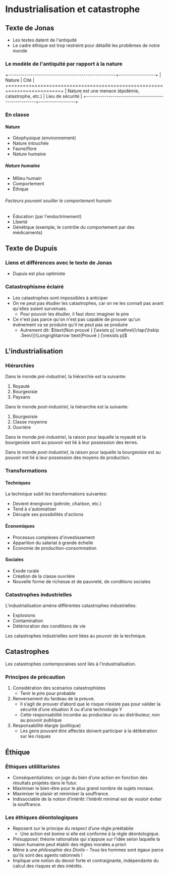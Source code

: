 # Industrialisation et catastrophe

## Texte de Jonas

- Les textes datent de l'antiquité
- Le cadre éthique est trop restreint pour détaillé les problèmes de notre monde

### Le modèle de l'antiquité par rapport à la nature

+-----------------------------------------------------+------------------+
| Nature                                              | Cité             |
+=====================================================+==================+
| Nature est une menace (épidémie, catastrophe, etc.) | Lieu de sécurité |
+-----------------------------------------------------+------------------+

### En classe

#### Nature

- Géophysique (environnement)
- Nature intouchée
- Faune/flore
- Nature humaine

##### Nature humaine

- Milieu humain
- Comportement
- Éthique

###### Facteurs pouvant souiller le comportement humain

- Éducation (par l'endoctrinement)
- Liberté
- Génétique (exemple, le contrôle du comportement par des médicaments)

## Texte de Dupuis

### Liens et différences avec le texte de Jonas

- Dupuis est plus optimiste

### Catastrophisme éclairé

- Les catastrophes sont impossibles à anticiper
- On ne peut pas étudier les catastrophes, car on ne les connait pas avant 
  qu'elles soient survenues.
    - Pour pouvoir les étudier, il faut donc imaginer le pire
- Ce n'est pas parce qu'on n'est pas capable de prouver qu'un événement va se 
  produire qu'il ne peut pas se produire
    - Autrement dit: $\text{Non prouvé } [\exists p] \mathrel{\rlap{\hskip .5em/}}\Longrightarrow \text{Prouvé } [\nexists p]$

## L'industrialisation

### Hiérarchies

Dans le monde *pré-industriel*, la hiérarchie est la suivante:

1. Royauté
2. Bourgeoisie
3. Paysans

Dans le monde *post-industriel*, la hiérarchie est la suivante:

1. Bourgeoisie
2. Classe moyenne
3. Ouvrière

Dans le monde *pré-industriel*, la raison pour laquelle la royauté et la bourgeoisie sont au pouvoir est lié à leur possession des terres.

Dans le monde *post-industriel*, la raison pour laquelle la bourgeoisie est au pouvoir est lié à leur possession des moyens de production.

### Transformations

#### Techniques

La technique subit les transformations suivantes:

- Devient énergivore (pétrole, charbon, etc.)
- Tend à s'automatiser
- Décuple ses possibilités d'actions

#### Économiques

- Processus complexes d'investissement
- Apparition du salariat à grande échelle
- Économie de production-consommation

#### Sociales

- Exode rurale
- Création de la classe ouvrière
- Nouvelle forme de richesse et de pauvreté, de conditions sociales

### Catastrophes industrielles

L'industrialisation amène différentes catastrophes industrielles:

- Explosions
- Contamination
- Détérioration des conditions de vie

Les catastrophes industrielles sont liées au pouvoir de la technique.

## Catastrophes

Les catastrophes contemporaines sont liés à l'industrialisation.

### Principes de précaution

1. Considération des scénarios catastrophistes
    - Tenir le pire pour probable
2. Renversement du fardeau de la preuve.
    - Il s’agit de prouver d’abord que le risque n’existe pas pour valider la sécurité d’une situation X ou d’une technologie Y
    - Cette responsabilité incombe au producteur ou au distributeur, non au pouvoir publique
3. Responsabilité élargie (politique)
    - Les gens pouvant être affectés doivent participer à la délibération sur les risques

## Éthique

### Éthiques utililitaristes

- Conséquentialistes: on juge du bien d’une action en fonction des résultats projetés dans le futur.
- Maximiser le bien-être pour le plus grand nombre de sujets moraux.
- Maximiser le plaisir et minimiser la souffrance.
- Indissociable de la notion d’intérêt: l’intérêt minimal est de vouloir éviter la souffrance.

### Les éthiques déontologiques

- Reposent sur le principe du respect d’une règle préétablie
    - Une action est bonne si elle est conforme à la règle déontologique.
- *Présupposé*: théorie rationaliste qui s’appuie sur l’idée selon laquelle la raison humaine peut établir des règles morales a priori
- Mène à une *philosophie des Droits* – Tous les hommes sont égaux parce qu’ils sont des agents rationnels !
- Implique une notion du devoir forte et contraignante, indépendante du calcul des risques et des intérêts.
